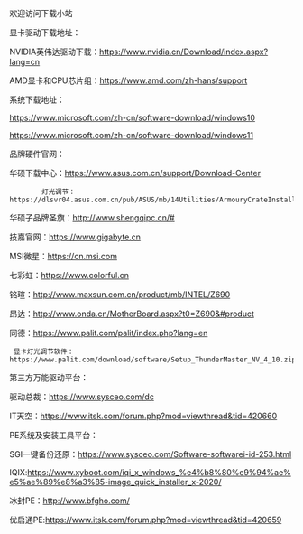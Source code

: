 欢迎访问下载小站

显卡驱动下载地址：


NVIDIA英伟达驱动下载：https://www.nvidia.cn/Download/index.aspx?lang=cn

AMD显卡和CPU芯片组：https://www.amd.com/zh-hans/support

系统下载地址：


https://www.microsoft.com/zh-cn/software-download/windows10

https://www.microsoft.com/zh-cn/software-download/windows11

品牌硬件官网：


华硕下载中心：https://www.asus.com.cn/support/Download-Center

            灯光调节：https://dlsvr04.asus.com.cn/pub/ASUS/mb/14Utilities/ArmouryCrateInstallTool.zip

华硕子品牌圣旗：http://www.shengqipc.cn/#

技嘉官网：https://www.gigabyte.cn

MSI微星：https://cn.msi.com

七彩虹：https://www.colorful.cn

铭瑄：http://www.maxsun.com.cn/product/mb/INTEL/Z690

昂达：http://www.onda.cn/MotherBoard.aspx?t0=Z690&#product

同德：https://www.palit.com/palit/index.php?lang=en

     显卡灯光调节软件：https://www.palit.com/download/software/Setup_ThunderMaster_NV_4_10.zip



第三方万能驱动平台：

驱动总裁：https://www.sysceo.com/dc

IT天空：https://www.itsk.com/forum.php?mod=viewthread&tid=420660

PE系统及安装工具平台：

SGI一键备份还原：https://www.sysceo.com/Software-softwarei-id-253.html

IQIX:https://www.xyboot.com/iqi_x_windows_%e4%b8%80%e9%94%ae%e5%ae%89%e8%a3%85-image_quick_installer_x-2020/

冰封PE：http://www.bfgho.com/

优启通PE:https://www.itsk.com/forum.php?mod=viewthread&tid=420659




